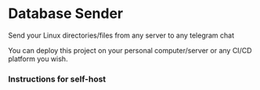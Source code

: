 # Database Sender

Send your Linux directories/files from any server to any telegram chat

You can deploy this project on your personal computer/server or any CI/CD platform you wish.

<h3>Instructions for self-host</h3>


